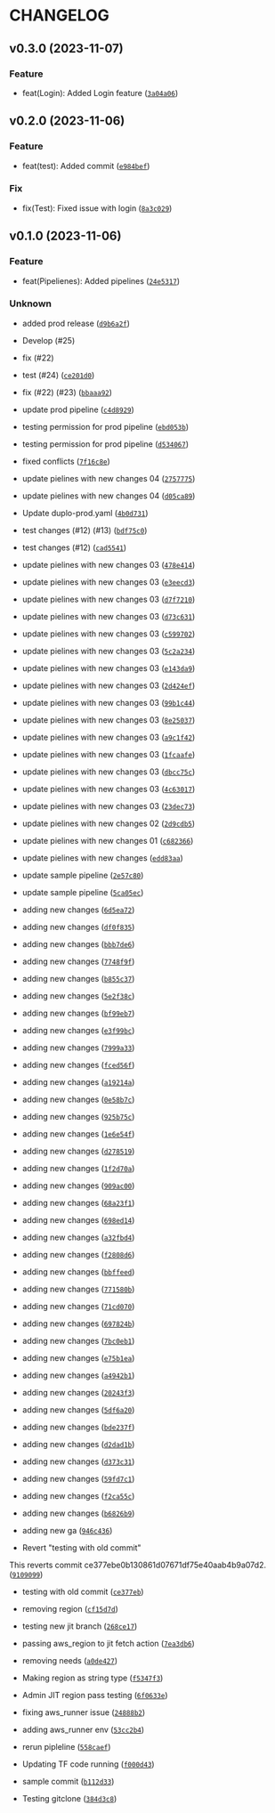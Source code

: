 # CHANGELOG



## v0.3.0 (2023-11-07)

### Feature

* feat(Login): Added Login feature ([`3a04a06`](https://github.com/gk-duplo/github-action-testing/commit/3a04a060d5d22723ecfbad05b13086478859bd47))


## v0.2.0 (2023-11-06)

### Feature

* feat(test): Added commit ([`e984bef`](https://github.com/gk-duplo/github-action-testing/commit/e984bef6363970429b12b291049d4863df9018fe))

### Fix

* fix(Test): Fixed issue with login ([`8a3c029`](https://github.com/gk-duplo/github-action-testing/commit/8a3c029770e63415a218209524e16461765c1be3))


## v0.1.0 (2023-11-06)

### Feature

* feat(Pipelienes): Added pipelines ([`24e5317`](https://github.com/gk-duplo/github-action-testing/commit/24e5317e933e82f71916e08815af3067818cf13b))

### Unknown

* added prod release ([`d9b6a2f`](https://github.com/gk-duplo/github-action-testing/commit/d9b6a2f6496adb91bda248b715a2a8e76b3227ea))

* Develop (#25)

* fix (#22)

* test (#24) ([`ce201d0`](https://github.com/gk-duplo/github-action-testing/commit/ce201d0425dff422ca28f206a6117caf128a4133))

* fix (#22) (#23) ([`bbaaa92`](https://github.com/gk-duplo/github-action-testing/commit/bbaaa924b722f83066644a631241fe974acb8223))

* update prod pipeline ([`c4d8929`](https://github.com/gk-duplo/github-action-testing/commit/c4d89298ac75bb8f2ffc9dd44d1e19bb8f3eea4f))

* testing permission for prod pipeline ([`ebd053b`](https://github.com/gk-duplo/github-action-testing/commit/ebd053b2e3278f42abca5061034e28641fd1c7d5))

* testing permission for prod pipeline ([`d534067`](https://github.com/gk-duplo/github-action-testing/commit/d53406711b735e5f886c2cd1324205cb4b1fb66f))

* fixed conflicts ([`7f16c8e`](https://github.com/gk-duplo/github-action-testing/commit/7f16c8e04fd23293e5c50a3bae08a808793a4aff))

* update pielines with new changes 04 ([`2757775`](https://github.com/gk-duplo/github-action-testing/commit/27577753c225356325fe1dc4e25b48c0468130f6))

* update pielines with new changes 04 ([`d05ca89`](https://github.com/gk-duplo/github-action-testing/commit/d05ca89bfe5952146173aa6cc59b29bdb92e1893))

* Update duplo-prod.yaml ([`4b0d731`](https://github.com/gk-duplo/github-action-testing/commit/4b0d731ad65235dd0abcb7d7fda8ade48d7f8447))

* test changes (#12) (#13) ([`bdf75c0`](https://github.com/gk-duplo/github-action-testing/commit/bdf75c093b2f14064760902460302ad7bd97ca0a))

* test changes (#12) ([`cad5541`](https://github.com/gk-duplo/github-action-testing/commit/cad5541ae2650230491f112cfd78d45562ebfe47))

* update pielines with new changes 03 ([`478e414`](https://github.com/gk-duplo/github-action-testing/commit/478e414857b0bceb24b8c589b7a74a36cc6b13b3))

* update pielines with new changes 03 ([`e3eecd3`](https://github.com/gk-duplo/github-action-testing/commit/e3eecd37a3330727442b2aa961229fa5d27ba829))

* update pielines with new changes 03 ([`d7f7210`](https://github.com/gk-duplo/github-action-testing/commit/d7f72108cc65ce419cb09ac72c63012f6faccf7c))

* update pielines with new changes 03 ([`d73c631`](https://github.com/gk-duplo/github-action-testing/commit/d73c6314288c1f646c333125fd98be1b04fd8725))

* update pielines with new changes 03 ([`c599702`](https://github.com/gk-duplo/github-action-testing/commit/c5997025f55876c11eb678ed4b19dffba0c06f3e))

* update pielines with new changes 03 ([`5c2a234`](https://github.com/gk-duplo/github-action-testing/commit/5c2a234de20c5b47d2f691da0a4311de7c195819))

* update pielines with new changes 03 ([`e143da9`](https://github.com/gk-duplo/github-action-testing/commit/e143da9a6a5b29ea8ee726b838cc8b7d23eb2bf2))

* update pielines with new changes 03 ([`2d424ef`](https://github.com/gk-duplo/github-action-testing/commit/2d424ef225d7f7e855e7940e9b87bf4d2dea6fb1))

* update pielines with new changes 03 ([`99b1c44`](https://github.com/gk-duplo/github-action-testing/commit/99b1c44240a369b962bf963a77b134535e45cbde))

* update pielines with new changes 03 ([`8e25037`](https://github.com/gk-duplo/github-action-testing/commit/8e2503775e13a4ee7a9344a18b8d4873fb337774))

* update pielines with new changes 03 ([`a9c1f42`](https://github.com/gk-duplo/github-action-testing/commit/a9c1f42868ae200c92a1a0e80e62c2f42ca8d5ff))

* update pielines with new changes 03 ([`1fcaafe`](https://github.com/gk-duplo/github-action-testing/commit/1fcaafeb5e71dd52910581d1ac0704d2c7711336))

* update pielines with new changes 03 ([`dbcc75c`](https://github.com/gk-duplo/github-action-testing/commit/dbcc75c35e165375f3b150e00b7cad56c58ffbd7))

* update pielines with new changes 03 ([`4c63017`](https://github.com/gk-duplo/github-action-testing/commit/4c6301710bf1b008c2df0829f21f2325b4a7a6ef))

* update pielines with new changes 03 ([`23dec73`](https://github.com/gk-duplo/github-action-testing/commit/23dec73b40c8aae4b9e04e147881b809ce083e90))

* update pielines with new changes 02 ([`2d9cdb5`](https://github.com/gk-duplo/github-action-testing/commit/2d9cdb525db8be5efa44b0abdbc9bc61138a32fa))

* update pielines with new changes 01 ([`c682366`](https://github.com/gk-duplo/github-action-testing/commit/c682366275649a40b193ad39c9a8b68c2ebfd942))

* update pielines with new changes ([`edd83aa`](https://github.com/gk-duplo/github-action-testing/commit/edd83aa3626aae91fd4096199cddab14ba3c1511))

* update sample pipeline ([`2e57c80`](https://github.com/gk-duplo/github-action-testing/commit/2e57c809851e2961aafff6e5e4487f46c55fce6b))

* update sample pipeline ([`5ca05ec`](https://github.com/gk-duplo/github-action-testing/commit/5ca05ec314d965de17fbcfb1fb47899492dc4285))

* adding new changes ([`6d5ea72`](https://github.com/gk-duplo/github-action-testing/commit/6d5ea72b270691c00727a949268f04b6009f0535))

* adding new changes ([`df0f835`](https://github.com/gk-duplo/github-action-testing/commit/df0f835fead676c0c631885d914e1b99a18763d7))

* adding new changes ([`bbb7de6`](https://github.com/gk-duplo/github-action-testing/commit/bbb7de6367cfa47406982f1d592d9ad6c8d88ae9))

* adding new changes ([`7748f9f`](https://github.com/gk-duplo/github-action-testing/commit/7748f9f11732980bf47053c20f423724763083c9))

* adding new changes ([`b855c37`](https://github.com/gk-duplo/github-action-testing/commit/b855c375fa2cb93b9e69294f076d1fda3c4b82ff))

* adding new changes ([`5e2f38c`](https://github.com/gk-duplo/github-action-testing/commit/5e2f38cfee51a92e820f01cdff50c614f6794bc5))

* adding new changes ([`bf99eb7`](https://github.com/gk-duplo/github-action-testing/commit/bf99eb7f0483d97faa101cf5e6554becaa70c699))

* adding new changes ([`e3f99bc`](https://github.com/gk-duplo/github-action-testing/commit/e3f99bcd7aa420113c16e6de97326ac0269a2377))

* adding new changes ([`7999a33`](https://github.com/gk-duplo/github-action-testing/commit/7999a335bfd71e8a08027523e104ae6366ba3022))

* adding new changes ([`fced56f`](https://github.com/gk-duplo/github-action-testing/commit/fced56f946f783a22fcd5614dcde9bb78e2836d7))

* adding new changes ([`a19214a`](https://github.com/gk-duplo/github-action-testing/commit/a19214a797c2395d774a4a453ee4ff8b33dc8ef5))

* adding new changes ([`0e58b7c`](https://github.com/gk-duplo/github-action-testing/commit/0e58b7c27797c6381dd94ccafdb846584b590d06))

* adding new changes ([`925b75c`](https://github.com/gk-duplo/github-action-testing/commit/925b75c7af07a412a44dbc8363852e04edb0034c))

* adding new changes ([`1e6e54f`](https://github.com/gk-duplo/github-action-testing/commit/1e6e54f8e4d64931328e8313d6509352967970ed))

* adding new changes ([`d278519`](https://github.com/gk-duplo/github-action-testing/commit/d278519acef3b156bc5274fe6d598394aaef07b6))

* adding new changes ([`1f2d70a`](https://github.com/gk-duplo/github-action-testing/commit/1f2d70a911ab1e6e09a28f1c4a133174c7dea09c))

* adding new changes ([`909ac00`](https://github.com/gk-duplo/github-action-testing/commit/909ac001deac3d078c1f16e81a2b1f7caafb4dea))

* adding new changes ([`68a23f1`](https://github.com/gk-duplo/github-action-testing/commit/68a23f1f83d6e10f4e595b11de7a55180a67ce25))

* adding new changes ([`698ed14`](https://github.com/gk-duplo/github-action-testing/commit/698ed14fc34dc9f5206067e604e678732e8980bb))

* adding new changes ([`a32fbd4`](https://github.com/gk-duplo/github-action-testing/commit/a32fbd4f374c6ba63b2eb09213034a13f30aa815))

* adding new changes ([`f2808d6`](https://github.com/gk-duplo/github-action-testing/commit/f2808d6db615c828c29ba7fcbd876e0d5deb60ce))

* adding new changes ([`bbffeed`](https://github.com/gk-duplo/github-action-testing/commit/bbffeedb6d24f22823914885fbb74ecdb6f51078))

* adding new changes ([`771580b`](https://github.com/gk-duplo/github-action-testing/commit/771580b0921eaeb7b01152804f469a812cd5b7f1))

* adding new changes ([`71cd070`](https://github.com/gk-duplo/github-action-testing/commit/71cd07096f5a4a9b5d21cff6061d8ea3eac3d7f7))

* adding new changes ([`697824b`](https://github.com/gk-duplo/github-action-testing/commit/697824b2cc0d1c1e2aceba915ae15e502251881b))

* adding new changes ([`7bc0eb1`](https://github.com/gk-duplo/github-action-testing/commit/7bc0eb1395a56990cfb9cc2ab2f33e3f09132ec8))

* adding new changes ([`e75b1ea`](https://github.com/gk-duplo/github-action-testing/commit/e75b1eafbfe42ce4d866e0a018c2d1fc4cefb1ae))

* adding new changes ([`a4942b1`](https://github.com/gk-duplo/github-action-testing/commit/a4942b11f181f98fb2e025f9f5ce2303b181d450))

* adding new changes ([`20243f3`](https://github.com/gk-duplo/github-action-testing/commit/20243f34c3f2eab68b92083c049b5742d911aab6))

* adding new changes ([`5df6a20`](https://github.com/gk-duplo/github-action-testing/commit/5df6a20640f22afee4f50e15f1cdaed943e2f8f2))

* adding new changes ([`bde237f`](https://github.com/gk-duplo/github-action-testing/commit/bde237f654cb92321cc32ec2534088f6674ccbef))

* adding new changes ([`d2dad1b`](https://github.com/gk-duplo/github-action-testing/commit/d2dad1b7ea1456b3b6050a17dab2d689af82e05a))

* adding new changes ([`d373c31`](https://github.com/gk-duplo/github-action-testing/commit/d373c31fd9bc8c47f768c21f02543e51f9d89d07))

* adding new changes ([`59fd7c1`](https://github.com/gk-duplo/github-action-testing/commit/59fd7c1b7707266519ded6d1c7611b313962fa6a))

* adding new changes ([`f2ca55c`](https://github.com/gk-duplo/github-action-testing/commit/f2ca55c88ce6b274aff728b8652eea652ace8bbb))

* adding new changes ([`b6826b9`](https://github.com/gk-duplo/github-action-testing/commit/b6826b9f90f3a92071e49a498665ab794062a445))

* adding new ga ([`946c436`](https://github.com/gk-duplo/github-action-testing/commit/946c436866983831d7a43f13a34544d62a2d57de))

* Revert &#34;testing with old commit&#34;

This reverts commit ce377ebe0b130861d07671df75e40aab4b9a07d2. ([`9109099`](https://github.com/gk-duplo/github-action-testing/commit/9109099f964525861a06e70d048b13d08427c4b1))

* testing with old commit ([`ce377eb`](https://github.com/gk-duplo/github-action-testing/commit/ce377ebe0b130861d07671df75e40aab4b9a07d2))

* removing region ([`cf15d7d`](https://github.com/gk-duplo/github-action-testing/commit/cf15d7d7d12d1291c10d5f8d23b2cd44d4714d51))

* testing new jit branch ([`268ce17`](https://github.com/gk-duplo/github-action-testing/commit/268ce17d61de45bf4d24bea95cae1454ead77202))

* passing aws_region to jit fetch action ([`7ea3db6`](https://github.com/gk-duplo/github-action-testing/commit/7ea3db6f5571dde9da317f80972f43345a7e521e))

* removing needs ([`a0de427`](https://github.com/gk-duplo/github-action-testing/commit/a0de4272ee803f5ff971c53c760378ccd463d171))

* Making region as string type ([`f5347f3`](https://github.com/gk-duplo/github-action-testing/commit/f5347f3597db14c16da2865d7fd89d7788d0c8ee))

* Admin JIT region pass testing ([`6f0633e`](https://github.com/gk-duplo/github-action-testing/commit/6f0633e133a88cb7f157a20e7e74c152cd467e55))

* fixing aws_runner issue ([`24888b2`](https://github.com/gk-duplo/github-action-testing/commit/24888b207f306b496372cd3ac4f6fe2fa6044cd9))

* adding aws_runner env ([`53cc2b4`](https://github.com/gk-duplo/github-action-testing/commit/53cc2b43b5b67541e815d65cc46eb38b53c02386))

* rerun pipleline ([`558caef`](https://github.com/gk-duplo/github-action-testing/commit/558caef1a66b943c39a54c6d4f964f9bea530ab5))

* Updating TF code running ([`f000d43`](https://github.com/gk-duplo/github-action-testing/commit/f000d4387dcc83d47d33c84e66ea4a6af329a783))

* sample commit ([`b112d33`](https://github.com/gk-duplo/github-action-testing/commit/b112d33d0ccd7c2347eb86d73f1f645ce75fa5a6))

* Testing gitclone ([`384d3c8`](https://github.com/gk-duplo/github-action-testing/commit/384d3c80d44612893f475e98371747d1c8286ff9))

